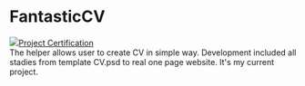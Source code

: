 # FantasticCV
<a href="https://www.codacy.com/app/ivan-vodich-l/FantasticCV/dashboard?bid=3309462"><img src="https://avatars3.githubusercontent.com/u/2285497?v=3&s=200">Project Certification</a>
<br>
The helper allows user  to create CV in simple way.
Development included all stadies from template CV.psd to real one page website.
It's my current project.

